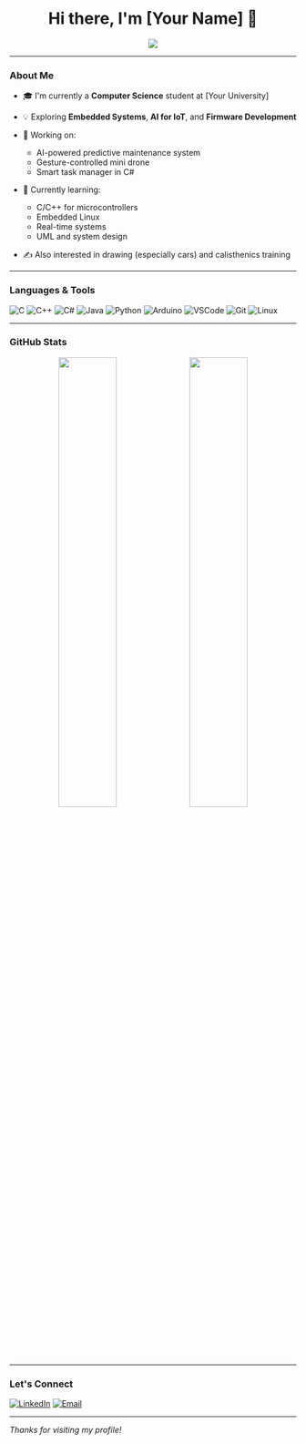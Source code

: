 <h1 align="center">Hi there, I'm [Your Name] 👋</h1>

<p align="center">
  <img src="https://readme-typing-svg.herokuapp.com/?lines=Computer+Science+Student;Embedded+Systems+Enthusiast;Tech+Lover&center=true&width=500&height=45">
</p>

---

### About Me

- 🎓 I'm currently a **Computer Science** student at [Your University]
- 💡 Exploring **Embedded Systems**, **AI for IoT**, and **Firmware Development**
- 🔭 Working on:  
  - AI-powered predictive maintenance system  
  - Gesture-controlled mini drone  
  - Smart task manager in C#

- 🌱 Currently learning:  
  - C/C++ for microcontrollers  
  - Embedded Linux  
  - Real-time systems  
  - UML and system design

- ✍️ Also interested in drawing (especially cars) and calisthenics training

---

### Languages & Tools

![C](https://img.shields.io/badge/-C-00599C?style=flat-square&logo=c)
![C++](https://img.shields.io/badge/-C++-00599C?style=flat-square&logo=c%2B%2B)
![C#](https://img.shields.io/badge/-C%23-239120?style=flat-square&logo=c-sharp&logoColor=white)
![Java](https://img.shields.io/badge/-Java-007396?style=flat-square&logo=java)
![Python](https://img.shields.io/badge/-Python-3776AB?style=flat-square&logo=python)
![Arduino](https://img.shields.io/badge/-Arduino-00979D?style=flat-square&logo=arduino)
![VSCode](https://img.shields.io/badge/-VSCode-007ACC?style=flat-square&logo=visual-studio-code)
![Git](https://img.shields.io/badge/-Git-F05032?style=flat-square&logo=git)
![Linux](https://img.shields.io/badge/-Linux-FCC624?style=flat-square&logo=linux)

---

### GitHub Stats

<p align="center">
  <img src="https://github-readme-stats.vercel.app/api?username=YOUR_USERNAME&show_icons=true&theme=radical" width="45%">
  <img src="https://github-readme-streak-stats.herokuapp.com/?user=YOUR_USERNAME&theme=radical" width="45%">
</p>

---

### Let's Connect

[![LinkedIn](https://img.shields.io/badge/-LinkedIn-blue?style=flat-square&logo=linkedin)](https://linkedin.com/in/YOUR_LINKEDIN)
[![Email](https://img.shields.io/badge/-Email-red?style=flat-square&logo=gmail&logoColor=white)](mailto:your.email@example.com)

---

_Thanks for visiting my profile!_